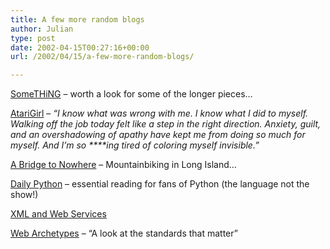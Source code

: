 ```yaml
---
title: A few more random blogs
author: Julian
type: post
date: 2002-04-15T00:27:16+00:00
url: /2002/04/15/a-few-more-random-blogs/

---
```

<a href="https://www.gm009a5328.pwp.blueyonder.co.uk/blog/blogger.html" target="_blank">SomeTHiNG</a> &#8211; worth a look for some of the longer pieces&#8230;
  
<a href="https://atarigirl.waferbaby.com/" target="_blank">AtariGirl</a> &#8211; _&#8220;I know what was wrong with me. I know what I did to myself. Walking off the job today felt like a step in the right direction. Anxiety, guilt, and an overshadowing of apathy have kept me from doing so much for myself. And I&#8217;m so \****ing tired of coloring myself invisible.&#8221;_
  
<a href="https://www.scottyjay.com/" target="_blank">A Bridge to Nowhere</a> &#8211; Mountainbiking in Long Island&#8230;
  
<a href="https://www.pythonware.com/daily/" target="_blank">Daily Python</a> &#8211; essential reading for fans of Python (the language not the show!)
  
[XML and Web Services][1]
  
<a href="https://rcs.myelin.cjb.net/users/0000003/" target="_blank">Web Archetypes</a> &#8211; &#8220;A look at the standards that matter&#8221;

 [1]: https://radio.weblogs.com/0105852/categories/xmlAndWebServices/